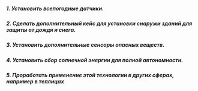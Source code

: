 ##### 1. Установить всепогодные датчики. 
##### 2. Сделать дополнительный кейс для установки снаружи зданий для защиты от дождя и снега. 
##### 3.  Установить дополнительные сенсоры опасных веществ. 
##### 4.  Установить сбор солнечной энергии для полной автономности. 
##### 5. Проработать применение этой технологии в других сферах, например в теплицах